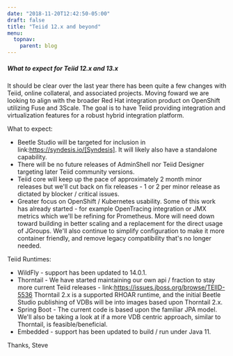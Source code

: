 ```yaml
---
date: "2018-11-20T12:42:50-05:00"
draft: false
title: "Teiid 12.x and beyond"
menu:
  topnav:
    parent: blog
---
```


##### What to expect for Teiid 12.x and 13.x

<!--more-->

It should be clear over the last year there has been quite a few changes with Teiid, online collateral, and associated projects.   Moving foward we are looking to align with the broader Red Hat integration product on OpenShift utilizing Fuse and 3Scale.  The goal is to have Teiid providing integration and virtualization features for a robust hybrid integration platform. 

What to expect:
* Beetle Studio will be targeted for inclusion in link:https://syndesis.io/[Syndesis].  It will likely also have a standalone capability.
* There will be no future releases of AdminShell nor Teiid Designer targeting later Teiid community versions.
* Teiid core will keep up the pace of approximately 2 month minor releases but we'll cut back on fix releases - 1 or 2 per minor release as dictated by blocker / critical issues.
* Greater focus on OpenShift / Kubernetes usability.  Some of this work has already started - for example OpenTracing integration or JMX metrics which we'll be refining for Prometheus.  More will need down toward building in better scaling and a replacement for the direct usage of JGroups.  We'll also continue to simplify configuration to make it more container friendly, and remove legacy compatibility that's no longer needed.

Teiid Runtimes:
* WildFly - support has been updated to 14.0.1.
* Thorntail - We have started maintaining our own api / fraction to stay more current Teiid releases - link:https://issues.jboss.org/browse/TEIID-5536  Thorntail 2.x is a supported RHOAR runtime, and the initial Beetle Studio publishing of VDBs will be into images based upon Thorntail 2.x.
* Spring Boot - The current code is based upon the familiar JPA model.  We'll also be taking a look at if a more VDB centric approach, similar to Thorntail, is feasible/beneficial.
* Embedded - support has been updated to build / run under Java 11.

Thanks,
Steve
